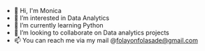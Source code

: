 - 👋 Hi, I'm Monica
- 👀 I’m interested in Data Analytics
- 🌱 I’m currently learning Python
- 💞️ I’m looking to collaborate on Data analytics projects 
- 📫 You can reach me via my mail @folayonfolasade@gmail.com
  

<!---
Follaetal/Follaetal is a ✨ special ✨ repository because its `README.md` (this file) appears on your GitHub profile.
You can click the Preview link to take a look at your changes.
--->
